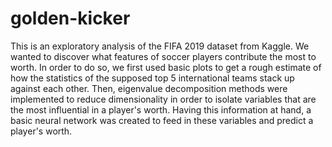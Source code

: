 # golden-kicker

This is an exploratory analysis of the FIFA 2019 dataset from Kaggle. We wanted to discover what features of soccer players contribute the most to worth. In order to do so, we first used basic plots to get a rough estimate of how the statistics of the supposed top 5 international teams stack up against each other. Then, eigenvalue decomposition methods were implemented to reduce dimensionality in order to isolate variables that are the most influential in a player's worth. Having this information at hand, a basic neural network was created to feed in these variables and predict a player's worth.
